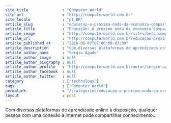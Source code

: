 ```yaml
---
site_title               : "Computer World"
site_url                 : "http://computerworld.com.br"
site_locale              : "pt_BR"
article_slug             : "educacao-a-proxima-onda-da-economia-compartilhada-e-o-conhecimento"
article_title            : "Educação: A próxima onda da economia compartilhada é o conhecimento"
article_image            : "http://computerworld.com.br/sites/beta.computerworld.com.br/files/news_articles/educacao_elearning_livros.jpg"
article_url              : "http://computerworld.com.br/educacao-proxima-onda-da-economia-compartilhada-e-o-conhecimento"
article_published_at     : "2016-06-07T07:00:00-03:00"
article_description      : "Com diversas plataformas de aprendizado online à disposição, qualquer pessoa com uma conexão à Internet pode compartilhar conhecimento..."
article_author_name      : "Sergio Agudo"
article_author_image     : null
article_author_biography : null
article_author_profile   : "http://computerworld.com.br/autor/sergio-agudo"
article_author_facebook  : null
article_author_twitter   : null
category                 : ['technology']
tags                     : ['Computer World']
permalink                : "/:categories/educacao-a-proxima-onda-da-economia-compartilhada-e-o-conhecimento/"
layout                   : post
---
```


Com diversas plataformas de aprendizado online à disposição, qualquer pessoa com uma conexão à Internet pode compartilhar conhecimento...
